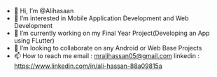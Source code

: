 - 👋 Hi, I’m @Alihasaan
- 👀 I’m interested in Mobile Application Development and Web Development
- 🌱 I’m currently working on my Final Year Project(Developing an App using FLutter)
- 💞️ I’m looking to collaborate on any Android or Web Base Projects
- 📫 How to reach me email : mralihassan05@gmail.com 
linkedin : https://www.linkedin.com/in/ali-hassan-88a09815a

<!---
Alihasaan/Alihasaan is a ✨ special ✨ repository because its `README.md` (this file) appears on your GitHub profile.
You can click the Preview link to take a look at your changes.
--->
